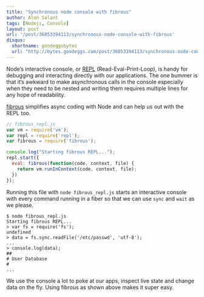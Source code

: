 ```yaml
---
title: "Synchronous node console with fibrous"
author: Alon Salant
tags: [Nodejs, Console]
layout: post
url: '/post/36053394113/synchronous-node-console-with-fibrous'
disqus:
  shortname: goodeggsbytes
  url: "http://bytes.goodeggs.com/post/36053394113/synchronous-node-console-with-fibrous"
---
```


Node’s interactive console, or [REPL](http://nodejs.org/api/repl.html) (Read-Eval-Print-Loop), is handy for debugging and interacting directly with our applications. The one bummer is that it’s awkward to make asynchronous calls in the console especially when they need to be nested and writing them requires multiple lines for any hope of readability.

[fibrous](https://github.com/goodeggs/fibrous) simplifies async coding with Node and can help us out with the REPL too.
<!-- more -->

``` js
// fibrous_repl.js
var vm = require('vm');
var repl = require('repl');
var fibrous = require('fibrous');

console.log("Starting fibrous REPL...");
repl.start({
  eval: fibrous(function(code, context, file) {
    return vm.runInContext(code, context, file);
  })
});
```

Running this file with `node fibrous_repl.js` starts an interactive console with every command running in a fiber so that we can use `sync` and `wait` as we please.

    $ node fibrous_repl.js
    Starting fibrous REPL...
    > var fs = require('fs');
    undefined
    > data = fs.sync.readFile('/etc/passwd', 'utf-8');
    ...
    > console.log(data);
    ##
    # User Database
    #
    ...

We use the console a lot to poke at our apps, inspect live state and change data on the fly. Using fibrous as shown above makes it super easy.